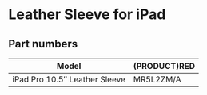 # Leather Sleeve for iPad

## Part numbers

| Model | (PRODUCT)RED |
|-------|-----|
| iPad Pro 10.5″ Leather Sleeve | MR5L2ZM/A |
